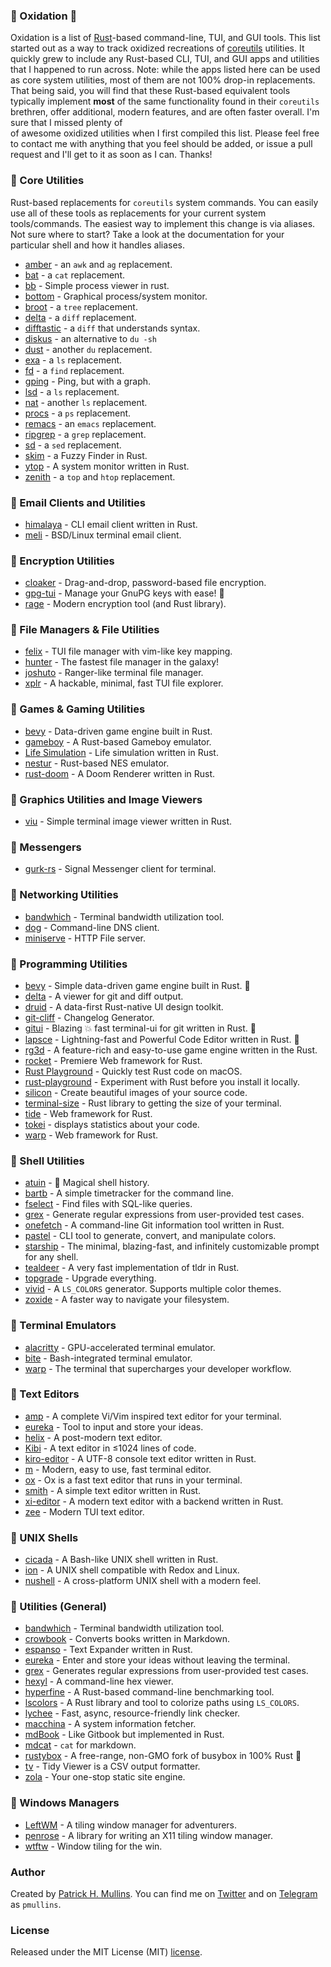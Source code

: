 ### 🦀  Oxidation 🦀

Oxidation is a list of [Rust](https://www.rust-lang.org/)-based command-line, TUI, and GUI tools. This list started out 
as a way to track oxidized recreations of [coreutils](https://www.gnu.org/software/coreutils/) utilities. It quickly 
grew to include any Rust-based CLI, TUI, and GUI apps and utilities that I happened to run across. Note: while the apps
listed here can be used as core system utilities, most of them are not 100% drop-in replacements. That being said, you 
will find that these Rust-based equivalent tools typically implement **most** of the same functionality found in their 
`coreutils` brethren, offer additional, modern features, and are often faster overall. I'm sure that I missed plenty of  
of awesome oxidized utilities when I first compiled this list. Please feel free to contact me with anything that you feel 
should be added, or issue a pull request and I'll get to it as soon as I can. Thanks!

### 🦀 Core Utilities

Rust-based replacements for `coreutils` system commands. You can easily use all of these tools as replacements for your
current system tools/commands. The easiest way to implement this change is via aliases. Not sure where to start? Take a 
look at the documentation for your particular shell and how it handles aliases. 

- [amber](https://github.com/dalance/amber) - an `awk` and `ag` replacement.
- [bat](https://github.com/sharkdp/bat) - a `cat` replacement.
- [bb](https://github.com/epilys/bb) - Simple process viewer in rust.
- [bottom](https://github.com/ClementTsang/bottom) - Graphical process/system monitor.
- [broot](https://github.com/Canop/broot) - a `tree` replacement.
- [delta](https://github.com/dandavison/delta) - a `diff` replacement.
- [difftastic](https://github.com/Wilfred/difftastic) - a `diff` that understands syntax.
- [diskus](https://github.com/sharkdp/diskus) - an alternative to `du -sh` 
- [dust](https://github.com/bootandy/dust) - another `du` replacement.
- [exa](https://the.exa.website) - a `ls` replacement.
- [fd](https://github.com/sharkdp/fd) - a `find` replacement.
- [gping](https://github.com/orf/gping) - Ping, but with a graph.
- [lsd](https://github.com/Peltoche/lsd) - a `ls` replacement.
- [nat](https://github.com/willdoescode/nat) - another `ls` replacement.
- [procs](https://github.com/dalance/procs) - a `ps` replacement.
- [remacs](https://github.com/remacs/remacs) - an `emacs` replacement. 
- [ripgrep](https://github.com/BurntSushi/ripgrep) - a `grep` replacement.
- [sd](https://github.com/chmln/sd) - a `sed` replacement.
- [skim](https://github.com/lotabout/skim) - a Fuzzy Finder in Rust.
- [ytop](https://github.com/cjbassi/ytop) - A system monitor written in Rust.
- [zenith](https://github.com/bvaisvil/zenith) - a `top` and `htop` replacement. 

### 🦀 Email Clients and Utilities

- [himalaya](https://github.com/soywod/himalaya) - CLI email client written in Rust.
- [meli](https://git.meli.delivery/meli/meli) - BSD/Linux terminal email client.

### 🦀 Encryption Utilities

- [cloaker](https://github.com/spieglt/cloaker) - Drag-and-drop, password-based file encryption.
- [gpg-tui](https://github.com/orhun/gpg-tui) - Manage your GnuPG keys with ease! 🔐
- [rage](https://github.com/str4d/rage) - Modern encryption tool (and Rust library). 

### 🦀 File Managers & File Utilities

- [felix](https://github.com/kyoheiu/felix) - TUI file manager with vim-like key mapping.
- [hunter](https://github.com/rabite0/hunter) - The fastest file manager in the galaxy! 
- [joshuto](https://github.com/kamiyaa/joshuto) - Ranger-like terminal file manager.
- [xplr](https://github.com/sayanarijit/xplr) - A hackable, minimal, fast TUI file explorer.

### 🦀 Games & Gaming Utilities

- [bevy](https://bevyengine.org/) - Data-driven game engine built in Rust.
- [gameboy](https://github.com/mohanson/gameboy) - A Rust-based Gameboy emulator.
- [Life Simulation](https://github.com/joelthelion/life_web) - Life simulation written in Rust.
- [nestur](https://github.com/spieglt/nestur) - Rust-based NES emulator.
- [rust-doom](https://github.com/cristicbz/rust-doom) - A Doom Renderer written in Rust. 

### 🦀 Graphics Utilities and Image Viewers

- [viu](https://github.com/atanunq/viu) - Simple terminal image viewer written in Rust. 

### 🦀 Messengers

- [gurk-rs](https://github.com/boxdot/gurk-rs) - Signal Messenger client for terminal.

### 🦀 Networking Utilities

- [bandwhich](https://github.com/imsnif/bandwhich) - Terminal bandwidth utilization tool.
- [dog](https://dns.lookup.dog/) - Command-line DNS client.
- [miniserve](https://github.com/svenstaro/miniserve) - HTTP File server.

### 🦀 Programming Utilities

- [bevy](https://bevyengine.org/) - Simple data-driven game engine built in Rust. 🦀
- [delta](https://github.com/dandavison/delta) - A viewer for git and diff output.
- [druid](https://github.com/linebender/druid) - A data-first Rust-native UI design toolkit.
- [git-cliff](https://github.com/orhun/git-cliff) - Changelog Generator.
- [gitui](https://github.com/extrawurst/gitui) - Blazing 💥 fast terminal-ui for git written in Rust. 🦀
- [lapsce](https://github.com/lapce/lapce) - Lightning-fast and Powerful Code Editor written in Rust. 🦀
- [rg3d](https://rg3d.rs/) - A feature-rich and easy-to-use game engine written in the Rust.
- [rocket](https://rocket.rs/) - Premiere Web framework for Rust.
- [Rust Playground](https://github.com/cmyr/RustPlayground) - Quickly test Rust code on macOS.
- [rust-playground](https://play.rust-lang.org/) - Experiment with Rust before you install it locally.
- [silicon](https://github.com/Aloxaf/silicon) - Create beautiful images of your source code.
- [terminal-size](https://github.com/sharkdp/terminal-size) - Rust library to getting the size of your terminal.
- [tide](https://docs.rs/tide/0.16.0/tide/) - Web framework for Rust.
- [tokei](https://github.com/XAMPPRocky/tokei) - displays statistics about your code.
- [warp](https://github.com/seanmonstar/warp) - Web framework for Rust.

### 🦀 Shell Utilities

- [atuin](https://github.com/ellie/atuin) - 🐢 Magical shell history.
- [bartb](https://github.com/nikolassv/bartib) - A simple timetracker for the command line.
- [fselect](https://github.com/jhspetersson/fselect) - Find files with SQL-like queries.
- [grex](https://github.com/pemistahl/grex) - Generate regular expressions from user-provided test cases.
- [onefetch](https://github.com/o2sh/onefetch) - A command-line Git information tool written in Rust.
- [pastel](https://github.com/sharkdp/pastel) - CLI tool to generate, convert, and manipulate colors.
- [starship](https://starship.rs/) - The minimal, blazing-fast, and infinitely customizable prompt for any shell.
- [tealdeer](https://github.com/dbrgn/tealdeer) - A very fast implementation of tldr in Rust. 
- [topgrade](https://github.com/r-darwish/topgrade) - Upgrade everything.
- [vivid](https://github.com/sharkdp/vivid) -  A `LS_COLORS` generator. Supports multiple color themes.
- [zoxide](https://github.com/ajeetdsouza/zoxide) - A faster way to navigate your filesystem.

### 🦀 Terminal Emulators

- [alacritty](https://github.com/alacritty/alacritty) - GPU-accelerated terminal emulator.
- [bite](https://github.com/LarsEKrueger/bite) - Bash-integrated terminal emulator.
- [warp](https://www.warp.dev/) - The terminal that supercharges your developer workflow.

### 🦀 Text Editors

- [amp](https://amp.rs/) - A complete Vi/Vim inspired text editor for your terminal.
- [eureka](https://github.com/simeg/eureka) - Tool to input and store your ideas.
- [helix](https://helix-editor.com/) - A post-modern text editor.
- [Kibi](https://github.com/ilai-deutel/kibi) - A text editor in ≤1024 lines of code.
- [kiro-editor](https://github.com/rhysd/kiro-editor) - A UTF-8 console text editor written in Rust.
- [m](https://github.com/jinfagang/m) - Modern, easy to use, fast terminal editor.
- [ox](https://github.com/curlpipe/ox) - Ox is a fast text editor that runs in your terminal.
- [smith](https://github.com/IGI-111/Smith) - A simple text editor written in Rust.
- [xi-editor](https://github.com/xi-editor/xi-editor) - A modern text editor with a backend written in Rust.
- [zee](https://github.com/mcobzarenco/zee) - Modern TUI text editor.

### 🦀 UNIX Shells

- [cicada](https://github.com/mitnk/cicada) - A Bash-like UNIX shell written in Rust.
- [ion](https://gitlab.redox-os.org/redox-os/ion) - A UNIX shell compatible with Redox and Linux.
- [nushell](https://github.com/nushell/nushell) - A cross-platform UNIX shell with a modern feel.

### 🦀 Utilities (General)

- [bandwhich](https://github.com/imsnif/bandwhich) - Terminal bandwidth utilization tool.
- [crowbook](https://github.com/lise-henry/crowbook) - Converts books written in Markdown.
- [espanso](https://espanso.org/) - Text Expander written in Rust.
- [eureka](https://github.com/simeg/eureka) - Enter and store your ideas without leaving the terminal.
- [grex](https://github.com/pemistahl/grex) - Generates regular expressions from user-provided test cases.
- [hexyl](https://github.com/sharkdp/hexyl) - A command-line hex viewer.
- [hyperfine](https://github.com/sharkdp/hyperfine) - A Rust-based command-line benchmarking tool.
- [lscolors](https://github.com/sharkdp/lscolors) - A Rust library and tool to colorize paths using `LS_COLORS`.
- [lychee](https://github.com/lycheeverse/lychee) - Fast, async, resource-friendly link checker.
- [macchina](https://github.com/Macchina-CLI/macchina) - A system information fetcher.
- [mdBook](https://github.com/rust-lang/mdBook) - Like Gitbook but implemented in Rust.
- [mdcat](https://github.com/lunaryorn/mdcat) - `cat` for markdown.
- [rustybox](https://github.com/samuela/rustybox) - A free-range, non-GMO fork of busybox in 100% Rust 🦀
- [tv](https://github.com/alexhallam/tv) - Tidy Viewer is a CSV output formatter.
- [zola](https://www.getzola.org/) - Your one-stop static site engine.

### 🦀 Windows Managers

- [LeftWM](https://github.com/leftwm/leftwm) - A tiling window manager for adventurers. 
- [penrose](https://github.com/sminez/penrose) - A library for writing an X11 tiling window manager.
- [wtftw](https://github.com/Kintaro/wtftw) - Window tiling for the win.

### Author

Created by [Patrick H. Mullins](http://www.pmullins.net). You can find me on  [Twitter](https://twitter.com/phmullins) and 
on [Telegram](https://telegram.org/) as `pmullins`.

### License

Released under the MIT License (MIT) [license](license.md).